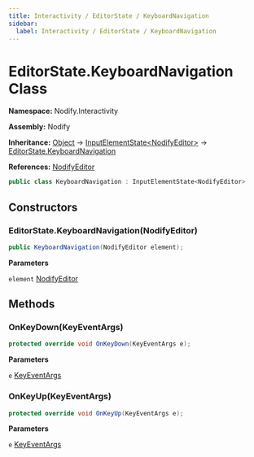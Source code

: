 ```yaml
---
title: Interactivity / EditorState / KeyboardNavigation
sidebar:
  label: Interactivity / EditorState / KeyboardNavigation
---
```


# EditorState.KeyboardNavigation Class  
  
**Namespace:** Nodify.Interactivity  
  
**Assembly:** Nodify  
  
**Inheritance:** [Object](https://docs.microsoft.com/en-us/dotnet/api/System.Object) → [InputElementState\<NodifyEditor\>](Nodify_Interactivity_InputElementState_TElement_) → [EditorState.KeyboardNavigation](Nodify_Interactivity_EditorState_KeyboardNavigation)  
  
**References:** [NodifyEditor](Nodify_NodifyEditor)  
  
```csharp  
public class KeyboardNavigation : InputElementState<NodifyEditor>  
```  
  
## Constructors  
  
### EditorState.KeyboardNavigation(NodifyEditor)  
  
```csharp  
public KeyboardNavigation(NodifyEditor element);  
```  
  
**Parameters**  
  
`element` [NodifyEditor](Nodify_NodifyEditor)  
  
## Methods  
  
### OnKeyDown(KeyEventArgs)  
  
```csharp  
protected override void OnKeyDown(KeyEventArgs e);  
```  
  
**Parameters**  
  
`e` [KeyEventArgs](https://docs.microsoft.com/en-us/dotnet/api/System.Windows.Input.KeyEventArgs)  
  
### OnKeyUp(KeyEventArgs)  
  
```csharp  
protected override void OnKeyUp(KeyEventArgs e);  
```  
  
**Parameters**  
  
`e` [KeyEventArgs](https://docs.microsoft.com/en-us/dotnet/api/System.Windows.Input.KeyEventArgs)  
  

